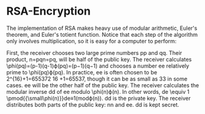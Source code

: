 # RSA-Encryption

The implementation of RSA makes heavy use of modular arithmetic, Euler's theorem, and Euler's totient function. Notice that each step of the algorithm only involves multiplication, so it is easy for a computer to perform:

First, the receiver chooses two large prime numbers pp and qq. Their product, n=pqn=pq, will be half of the public key.
The receiver calculates \phi(pq)=(p-1)(q-1)ϕ(pq)=(p−1)(q−1) and chooses a number ee relatively prime to \phi(pq)ϕ(pq). 
In practice, ee is often chosen to be 2^{16}+1=655372 16
 +1=65537, though it can be as small as 33 in some cases. 
ee will be the other half of the public key.
The receiver calculates the modular inverse dd of ee modulo \phi(n)ϕ(n). 
In other words, de \equiv 1 \pmod{{\small\phi(n)}}de≡1(modϕ(n)). dd is the private key.
The receiver distributes both parts of the public key: nn and ee. dd is kept secret.



